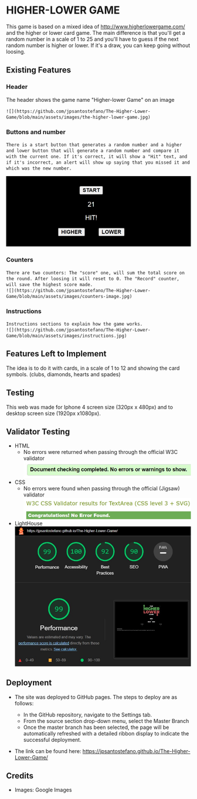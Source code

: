 # HIGHER-LOWER GAME

This game is based on a mixed idea of http://www.higherlowergame.com/ and the higher or lower card game.
The main difference is that you'll get a random number in a scale of 1 to 25 and you'll have to guess if the next random number is higher or lower. If it's a draw, you can keep going without loosing.

## Existing Features
### Header
   The header shows the game name "Higher-lower Game" on an image
   
    ![](https://github.com/jpsantostefano/The-Higher-Lower-Game/blob/main/assets/images/the-higher-lower-game.jpg)

### Buttons and number
    There is a start button that generates a random number and a higher and lower button that will generate a random number and compare it with the current one. If it's correct, it will show a "Hit" text, and if it's incorrect, an alert will show up saying that you missed it and which was the new number.

![](https://github.com/jpsantostefano/The-Higher-Lower-Game/blob/main/assets/images/buttons-feature.jpg)

### Counters
    There are two counters: The "score" one, will sum the total score on the round. After loosing it will reset to 0. The "Record" counter, will save the highest score made.
    ![](https://github.com/jpsantostefano/The-Higher-Lower-Game/blob/main/assets/images/counters-image.jpg)

### Instructions
    Instructions sections to explain how the game works.
    ![](https://github.com/jpsantostefano/The-Higher-Lower-Game/blob/main/assets/images/instructions.jpg)

## Features Left to Implement
The idea is to do it with cards, in a scale of 1 to 12 and showing the card symbols. (clubs, diamonds, hearts and spades)

## Testing
This web was made for Iphone 4 screen size (320px x 480px) and to desktop screen size (1920px x1080px).

## Validator Testing
- HTML
    - No errors were returned when passing through the official W3C validator
    ![](https://github.com/jpsantostefano/The-Higher-Lower-Game/blob/main/assets/images/html-validator.jpg)
- CSS
    - No errors were found when passing through the official (Jigsaw) validator
    ![](https://github.com/jpsantostefano/The-Higher-Lower-Game/blob/main/assets/images/css-validator.jpg)
- LightHouse
    ![](https://github.com/jpsantostefano/The-Higher-Lower-Game/blob/main/assets/images/LightHouse-validator.jpg)

## Deployment
- The site was deployed to GitHub pages. The steps to deploy are as follows:
    - In the GitHub repository, navigate to the Settings tab.
    - From the source section drop-down menu, select the Master Branch
    - Once the master branch has been selected, the page will be automatically refreshed with a detailed ribbon display to indicate the successful deployment.

- The link can be found here:
https://jpsantostefano.github.io/The-Higher-Lower-Game/

## Credits
   - Images: Google Images
   